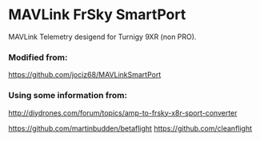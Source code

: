 # MAVLink FrSky SmartPort

MAVLink Telemetry desigend for Turnigy 9XR (non PRO).

### Modified from:

https://github.com/jociz68/MAVLinkSmartPort


### Using some information from:

http://diydrones.com/forum/topics/amp-to-frsky-x8r-sport-converter

https://github.com/martinbudden/betaflight
https://github.com/cleanflight
